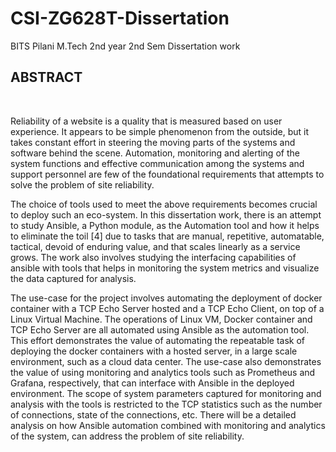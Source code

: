 # CSI-ZG628T-Dissertation
BITS Pilani M.Tech 2nd year 2nd Sem Dissertation work<br>

<H2>ABSTRACT</H2><br>

Reliability of a website is a quality that is measured based on user experience. It appears to be simple phenomenon from the outside, but it takes constant effort in steering the moving parts of the systems and software behind the scene. Automation, monitoring and alerting of the system functions and effective communication among the systems and support personnel are few of the foundational requirements that attempts to solve the problem of site reliability. 

The choice of tools used to meet the above requirements becomes crucial to deploy such an eco-system. In this dissertation work, there is an attempt to study Ansible, a Python module, as the Automation tool and how it helps to eliminate the toil [4] due to tasks that are manual, repetitive, automatable, tactical, devoid of enduring value, and that scales linearly as a service grows. The work also involves studying the interfacing capabilities of ansible with tools that helps in monitoring the system metrics and visualize the data captured for analysis. 

The use-case for the project involves automating the deployment of docker container with a TCP Echo Server hosted and a TCP Echo Client, on top of a Linux Virtual Machine. The operations of Linux VM, Docker container and TCP Echo Server are all automated using Ansible as the automation tool. This effort demonstrates the value of automating the repeatable task of deploying the docker containers with a hosted server, in a large scale environment, such as a cloud data center. The use-case also demonstrates the value of using monitoring and analytics tools such as Prometheus and Grafana, respectively,  that can interface with Ansible in the deployed environment. The scope of system parameters captured for monitoring and analysis with the tools is restricted to the TCP statistics such as the number of connections, state of the connections, etc.  There will be a detailed analysis on how Ansible automation combined with monitoring and analytics of the system, can address the problem of site reliability. 
